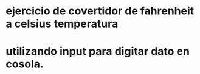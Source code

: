 # ejercicio de covertidor de fahrenheit a celsius temperatura 
# utilizando input para digitar dato en cosola.
